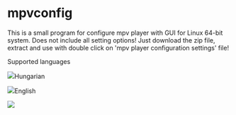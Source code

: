 # mpvconfig

This is a small program for configure mpv player with GUI for Linux 64-bit system.
Does not include all setting options!
Just download the zip file, extract and use with double click on 'mpv player configuration settings' file!

Supported languages

![](https://i.imgur.com/Y52XfmB.png)Hungarian

![](https://i.imgur.com/tATD5gh.png)English



![](https://i.imgur.com/SymggVb.png)
